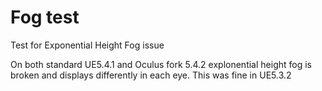 # Fog test

Test for Exponential Height Fog issue

On both standard UE5.4.1 and Oculus fork 5.4.2 explonential height fog is broken and displays differently in each eye.
This was fine in UE5.3.2
